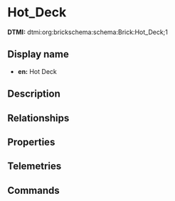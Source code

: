 # Hot_Deck
**DTMI:** dtmi:org:brickschema:schema:Brick:Hot_Deck;1
## Display name
- **en:** Hot Deck
## Description
## Relationships
## Properties
## Telemetries
## Commands
